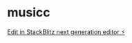 # musicc

[Edit in StackBlitz next generation editor ⚡️](https://stackblitz.com/~/github.com/crimessss/musicc)